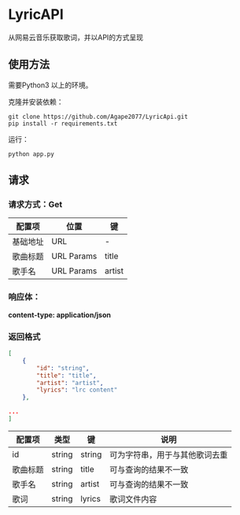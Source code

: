 # LyricAPI
从网易云音乐获取歌词，并以API的方式呈现

## 使用方法
需要Python3 以上的环境。

克隆并安装依赖：
```shell
git clone https://github.com/Agape2077/LyricApi.git
pip install -r requirements.txt
```
运行：
```shell
python app.py
```



## 请求
### 请求方式：Get
|配置项|位置|键|
|---- | ---- | --- | 
|基础地址|	URL	| -	|  
歌曲标题|	URL Params|	title	|
歌手名|	URL Params|	artist	|

### 响应体：
**content-type: application/json**

### 返回格式

```json
[
    {
        "id": "string",
        "title": "title",
        "artist": "artist",
        "lyrics": "lrc content"
    },

...
]
```
| 配置项  |类型| 键        |说明|
|------| ---- |----------| --- |
| id   |	string	| string   | 可为字符串，用于与其他歌词去重 
 歌曲标题 |string| title    |可与查询的结果不一致
 歌手名  |	string| 	artist	 |可与查询的结果不一致
 歌词   |string| lyrics   |歌词文件内容




